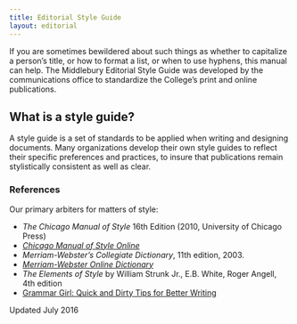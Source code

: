 ```yaml
---
title: Editorial Style Guide
layout: editorial
---
```



If you are sometimes bewildered about such things as whether to capitalize a person’s title, or how to format a list, or when to use hyphens, this manual can help. The Middlebury Editorial Style Guide was developed by the communications office to standardize the College’s print and online publications.

## What is a style guide?

A style guide is a set of standards to be applied when writing and designing documents. Many organizations develop their own style guides to reflect their specific preferences and practices, to insure that publications remain stylistically consistent as well as clear.

### References

Our primary arbiters for matters of style:

- *The Chicago Manual of Style* 16th Edition (2010, University of Chicago Press)
- *[Chicago Manual of Style Online](www.chicagomanualofstyle.org)*
- *Merriam-Webster’s Collegiate Dictionary*, 11th edition, 2003.
- *[Merriam-Webster Online Dictionary](www.merriam-webster.com/dictionary)*
- *The Elements of Style* by William Strunk Jr., E.B. White, Roger Angell, 4th edition
- [Grammar Girl: Quick and Dirty Tips for Better Writing](http://grammar.quickanddirtytips.com/)

Updated July 2016
